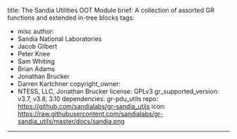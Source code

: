 title: The Sandia Utilities OOT Module
brief: A collection of assorted GR functions and extended in-tree blocks
tags:
  - misc
author:
  - Sandia National Laboratories
  - Jacob Gilbert
  - Peter Knee
  - Sam Whiting
  - Brian Adams
  - Jonathan Brucker
  - Darren Kartchner
copyright_owner:
  - NTESS, LLC, Jonathan Brucker
license: GPLv3
gr_supported_version: v3.7, v3.8, 3.10
dependencies: gr-pdu_utils
repo: https://github.com/sandialabs/gr-sandia_utils
icon: https://raw.githubusercontent.com/sandialabs/gr-sandia_utils/master/docs/sandia.png
---
